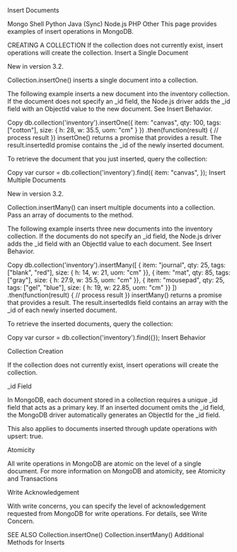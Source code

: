  Insert Documents

Mongo Shell Python  Java (Sync) Node.js PHP 
Other 
This page provides examples of insert operations in MongoDB.

CREATING A COLLECTION
If the collection does not currently exist, insert operations will create the collection.
Insert a Single Document

New in version 3.2.

Collection.insertOne() inserts a single document into a collection.

The following example inserts a new document into the inventory collection. If the document does not specify an _id field, the Node.js driver adds the _id field with an ObjectId value to the new document. See Insert Behavior.

Copy
db.collection('inventory').insertOne({
  item: "canvas",
  qty: 100,
  tags: ["cotton"],
  size: { h: 28, w: 35.5, uom: "cm" }
})
.then(function(result) {
  // process result
})
insertOne() returns a promise that provides a result. The result.insertedId promise contains the _id of the newly inserted document.

To retrieve the document that you just inserted, query the collection:

Copy
var cursor = db.collection('inventory').find({
  item: "canvas",
});
Insert Multiple Documents

New in version 3.2.

Collection.insertMany() can insert multiple documents into a collection. Pass an array of documents to the method.

The following example inserts three new documents into the inventory collection. If the documents do not specify an _id field, the Node.js driver adds the _id field with an ObjectId value to each document. See Insert Behavior.

Copy
db.collection('inventory').insertMany([
  { item: "journal",
    qty: 25,
    tags: ["blank", "red"],
    size: { h: 14, w: 21, uom: "cm" }},
  { item: "mat",
    qty: 85,
    tags: ["gray"],
    size: { h: 27.9, w: 35.5, uom: "cm" }},
  { item: "mousepad",
    qty: 25,
    tags: ["gel", "blue"],
    size: { h: 19, w: 22.85, uom: "cm" }}
])
.then(function(result) {
  // process result
})
insertMany() returns a promise that provides a result. The result.insertedIds field contains an array with the _id of each newly inserted document.

To retrieve the inserted documents, query the collection:

Copy
var cursor = db.collection('inventory').find({});
Insert Behavior

Collection Creation

If the collection does not currently exist, insert operations will create the collection.

_id Field

In MongoDB, each document stored in a collection requires a unique _id field that acts as a primary key. If an inserted document omits the _id field, the MongoDB driver automatically generates an ObjectId for the _id field.

This also applies to documents inserted through update operations with upsert: true.

Atomicity

All write operations in MongoDB are atomic on the level of a single document. For more information on MongoDB and atomicity, see Atomicity and Transactions

Write Acknowledgement

With write concerns, you can specify the level of acknowledgement requested from MongoDB for write operations. For details, see Write Concern.

SEE ALSO
Collection.insertOne()
Collection.insertMany()
Additional Methods for Inserts